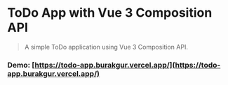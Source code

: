 # ToDo App with Vue 3 Composition API

> A simple ToDo application using Vue 3 Composition API.

### Demo: [https://todo-app.burakgur.vercel.app/](https://todo-app.burakgur.vercel.app/)
